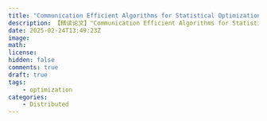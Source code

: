 ```yaml
---
title: "Communication Efficient Algorithms for Statistical Optimization"
description: 【精读论文】"Communication Efficient Algorithms for Statistical Optimization"
date: 2025-02-24T13:49:23Z
image: 
math: 
license: 
hidden: false
comments: true
draft: true
tags: 
    - optimization
categories:
    - Distributed
---
```


